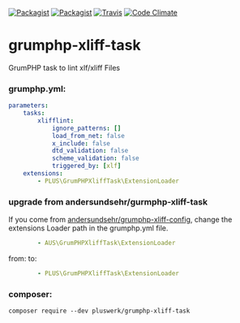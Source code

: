 [![Packagist](https://img.shields.io/packagist/v/pluswerk/grumphp-xliff-task.svg?style=flat-square)](https://packagist.org/packages/pluswerk/grumphp-xliff-task)
[![Packagist](https://img.shields.io/packagist/l/pluswerk/grumphp-xliff-task.svg?style=flat-square)](https://opensource.org/licenses/LGPL-3.0)
[![Travis](https://img.shields.io/travis/Kanti/LJSON.svg?style=flat-square)](https://travis-ci.org/Pluswerk/grumphp-xliff-task)
[![Code Climate](https://img.shields.io/codeclimate/github/pluswerk/grumphp-xliff-task.svg?style=flat-square)](https://codeclimate.com/github/pluswerk/grumphp-xliff-task)
# grumphp-xliff-task
GrumPHP task to lint xlf/xliff Files
### grumphp.yml:
````yml
parameters:
    tasks:
        xlifflint:
            ignore_patterns: []
            load_from_net: false
            x_include: false
            dtd_validation: false
            scheme_validation: false
            triggered_by: [xlf]
    extensions:
        - PLUS\GrumPHPXliffTask\ExtensionLoader
````
### upgrade from andersundsehr/gurmphp-xliff-task
If you come from [andersundsehr/grumphp-xliff-config](https://hitgub.com/andersundsehr/grumphp-xliff-config), change the extensions Loader path in the grumphp.yml file. 
````yml
        - AUS\GrumPHPXliffTask\ExtensionLoader
````
from:
to:
````yml
        - PLUS\GrumPHPXliffTask\ExtensionLoader
````

### composer:
``composer require --dev pluswerk/grumphp-xliff-task``
